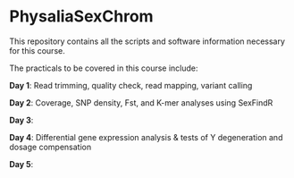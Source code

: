 # PhysaliaSexChrom

This repository contains all the scripts and software information necessary for this course.

The practicals to be covered in this course include:

**Day 1**: Read trimming, quality check, read mapping, variant calling

**Day 2**: Coverage, SNP density, Fst, and K-mer analyses using SexFindR

**Day 3**: 

**Day 4**: Differential gene expression analysis & tests of Y degeneration and dosage compensation

**Day 5**: 
